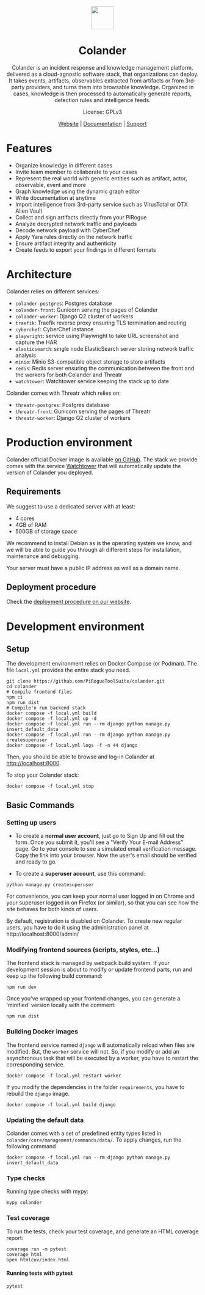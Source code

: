 <div align="center">
<img width="60px" src="https://pts-project.org/android-chrome-512x512.png">
<h1>Colander</h1>
<p>
Colander is an incident response and knowledge management platform, delivered as a cloud-agnostic software stack, that organizations can deploy. It takes events, artifacts, observables extracted from artifacts or from 3rd-party providers, and turns them into browsable knowledge. Organized in cases, knowledge is then processed to automatically generate reports, detection rules and intelligence feeds.
</p>
<p>
License: GPLv3
</p>
<p>
<a href="https://pts-project.org">Website</a> | 
<a href="https://pts-project.org/docs/colander/overview/">Documentation</a> | 
<a href="https://discord.gg/qGX73GYNdp">Support</a>
</p>
</div>

# Features

* Organize knowledge in different cases
* Invite team member to collaborate to your cases
* Represent the real world with generic entities such as artifact, actor, observable, event and more
* Graph knowledge using the dynamic graph editor
* Write documentation at anytime
* Import intelligence from 3rd-party service such as VirusTotal or OTX Alien Vault
* Collect and sign artifacts directly from your PiRogue
* Analyze decrypted network traffic and payloads
* Decode network payload with CyberChef
* Apply Yara rules directly on the network traffic
* Ensure artifact integrity and authenticity
* Create feeds to export your findings in different formats

# Architecture
Colander relies on different services:

* `colander-postgres`: Postgres database
* `colander-front`: Gunicorn serving the pages of Colander 
* `colander-worker`: Django Q2 cluster of workers
* `traefik`: Traefik reverse proxy ensuring TLS termination and routing
* `cyberchef`: CyberChef instance  
* `playwright`: service using Playwright to take URL screenshot and capture the HAR
* `elasticsearch`: single node ElasticSearch server storing network traffic analysis
* `minio`: Minio S3-compatible object storage to store artifacts
* `redis`: Redis server ensuring the communication between the front and the workers for both Colander and Threatr
* `watchtower`: Watchtower service keeping the stack up to date

Colander comes with Threatr which relies on:

* `threatr-postgres`: Postgres database
* `threatr-front`: Gunicorn serving the pages of Threatr 
* `threatr-worker`: Django Q2 cluster of workers

# Production environment
Colander official Docker image is available [on GitHub](https://github.com/PiRogueToolSuite/colander/pkgs/container/colander). The stack we provide comes with the service [Watchtower](https://containrrr.dev/watchtower/) that will automatically update the version of Colander you deployed.

## Requirements
We suggest to use a dedicated server with at least:

* 4 cores
* 4GB of RAM
* 500GB of storage space

We recommend to install Debian as is the operating system we know, and we will be able to guide you through all different steps for installation, maintenance and debugging. 

Your server must have a public IP address as well as a domain name.

## Deployment procedure
Check the [deployment procedure on our website](https://pts-project.org/docs/colander/deployment/).

# Development environment
## Setup
The development environment relies on Docker Compose (or Podman). The file `local.yml` provides the entire stack you need.

```
git clone https://github.com/PiRogueToolSuite/colander.git
cd colander
# Compile frontend files
npm ci
npm run dist
# Compile'n run backend stack
docker compose -f local.yml build 
docker compose -f local.yml up -d
docker compose -f local.yml run --rm django python manage.py insert_default_data
docker compose -f local.yml run --rm django python manage.py createsuperuser 
docker compose -f local.yml logs -f -n 44 django
```
Then, you should be able to browse and log-in Colander at [http://localhost:8000](http://localhost:8000).

To stop your Colander stack:
```
docker compose -f local.yml stop
```

## Basic Commands

### Setting up users

* To create a **normal user account**, just go to Sign Up and fill out the form. Once you submit it, you'll see a "Verify Your E-mail Address" page. Go to your console to see a simulated email verification message. Copy the link into your browser. Now the user's email should be verified and ready to go.

* To create a **superuser account**, use this command:
```
python manage.py createsuperuser
```

For convenience, you can keep your normal user logged in on Chrome and your superuser logged in on Firefox (or similar), so that you can see how the site behaves for both kinds of users.

By default, registration is disabled on Colander. To create new regular users, you have to do it using the administration panel at http://localhost:8000/admin/  

### Modifying frontend sources (scripts, styles, etc...)

The frontend stack is managed by webpack build system.
If your development session is about to modify or update frontend parts,
run and keep up the following build command:
```shell
npm run dev
```

Once you've wrapped up your frontend changes, you can generate a 'minified'
version locally with the comment:
```shell
npm run dist
```

### Building Docker images
The frontend service named `django` will automatically reload when files are modified. But, the `worker` service will not. So, if you modify or add an asynchronous task that will be executed by a worker, you have to restart the corresponding service. 

```
docker compose -f local.yml restart worker
```

If you modify the dependencies in the folder `requirements`, you have to rebuild the `django` image.

```
docker compose -f local.yml build django
```

### Updating the default data
Colander comes with a set of predefined entity types listed in `colander/core/management/commands/data/`. To apply changes, run the following command

```
docker compose -f local.yml run --rm django python manage.py insert_default_data
```

### Type checks

Running type checks with mypy:
```
mypy colander
```

### Test coverage

To run the tests, check your test coverage, and generate an HTML coverage report:
```
coverage run -m pytest
coverage html
open htmlcov/index.html
```

#### Running tests with pytest
```
pytest
```

